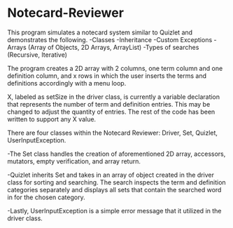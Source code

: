 # Notecard-Reviewer

This program simulates a notecard system similar to Quizlet and demonstrates the following.
  -Classes
  -Inheritance
  -Custom Exceptions
  -Arrays (Array of Objects, 2D Arrays, ArrayList)
  -Types of searches (Recursive, Iterative)
  
The program creates a 2D array with 2 columns, one term column and one definition column, and x rows in which the user inserts the terms and definitions accordingly with a menu loop. 

X, labeled as setSize in the driver class, is currently a variable declaration that represents the number of term and definition entries. This may be changed to adjust the quantity of entries. The rest of the code has been written to support any X value.

There are four classes within the Notecard Reviewer: Driver, Set, Quizlet, UserInputException. 

-The Set class handles the creation of aforementioned 2D array, accessors, mutators, empty verification, and array return. 

-Quizlet inherits Set and takes in an array of object created in the driver class for sorting and searching. The search inspects the term and definition categories separately and displays all sets that contain the searched word in for the chosen category.

-Lastly, UserInputException is a simple error message that it utilized in the driver class.


